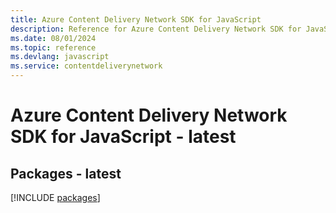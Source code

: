 ```yaml
---
title: Azure Content Delivery Network SDK for JavaScript
description: Reference for Azure Content Delivery Network SDK for JavaScript
ms.date: 08/01/2024
ms.topic: reference
ms.devlang: javascript
ms.service: contentdeliverynetwork
---
```

# Azure Content Delivery Network SDK for JavaScript - latest
## Packages - latest
[!INCLUDE [packages](content-delivery-network-index.md)]